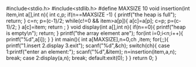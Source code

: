 #include<stdio.h>
#include<stdlib.h>
#define MAXSIZE 10
void insertion(int item,int a[],int n){
    int c,p;
    if(n==MAXSIZE -1) {
        printf("the heap is full");
        return;
    }
    c=n;
    p=(c-1)/2;
    while(c!=0 && item>a[p]){
        a[c]=a[p];
        c=p;
        p=(c-1)/2;
    }
    a[c]=item;
    return ;
}
void display(int a[],int n){
    if(n==0){
        printf("heap is empty\n");
        return;
    }
    printf("the array element are");
    for(int i=0;i<n;i++){
        printf("%d",a[i]);
    }
    }
int main(){
    int a[MAXSIZE],n=0,ch ,item;
    for(;;){
        printf("1.insert 2.display 3.exit");
        scanf("%d",&ch);
        switch(ch){
            case 1:printf("enter an element:");
            scanf("%d",&item);
            n=insertion(item,a,n);
            break;
            case 2:display(a,n);
            break;
            default:exit(0);
            }
        }
        return 0;
            }
